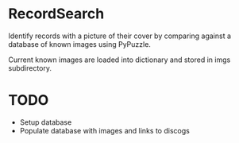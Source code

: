 RecordSearch
============

Identify records with a picture of their cover by comparing against a database of known images using PyPuzzle.

Current known images are loaded into dictionary and stored in imgs subdirectory. 

TODO
====

+ Setup database
+ Populate database with images and links to discogs
